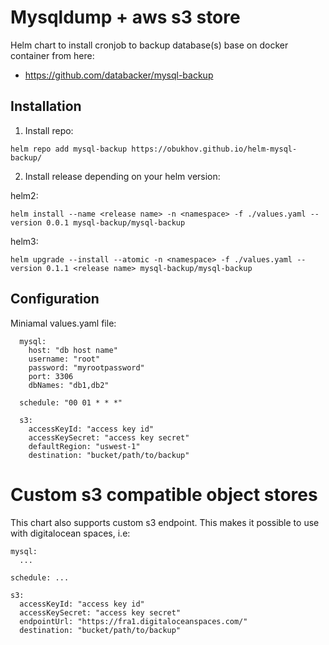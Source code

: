 # Mysqldump + aws s3 store

Helm chart to install cronjob to backup database(s) base on docker container from here:
- https://github.com/databacker/mysql-backup

## Installation

1. Install repo:

```
helm repo add mysql-backup https://obukhov.github.io/helm-mysql-backup/
```

2. Install release depending on your helm version:

helm2:

```
helm install --name <release name> -n <namespace> -f ./values.yaml --version 0.0.1 mysql-backup/mysql-backup
```

helm3:

```
helm upgrade --install --atomic -n <namespace> -f ./values.yaml --version 0.1.1 <release name> mysql-backup/mysql-backup
```

## Configuration

Miniamal values.yaml file:

```
  mysql:
    host: "db host name"
    username: "root"
    password: "myrootpassword"
    port: 3306
    dbNames: "db1,db2"

  schedule: "00 01 * * *"

  s3:
    accessKeyId: "access key id"
    accessKeySecret: "access key secret"
    defaultRegion: "uswest-1"
    destination: "bucket/path/to/backup"
```

# Custom s3 compatible object stores
This chart also supports custom s3 endpoint. This makes it possible to use with digitalocean spaces, i.e:

```
mysql:
  ...

schedule: ...

s3:
  accessKeyId: "access key id"
  accessKeySecret: "access key secret"
  endpointUrl: "https://fra1.digitaloceanspaces.com/"
  destination: "bucket/path/to/backup"
```
